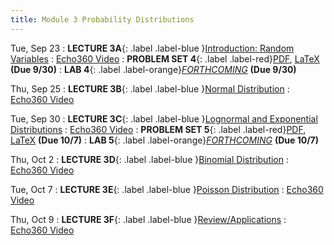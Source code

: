 ```yaml
---
title: Module 3 Probability Distributions
---
```


Tue, Sep 23
: **LECTURE 3A**{: .label .label-blue }[Introduction: Random Variables](/assets/lectures/M3-Probability-Distributions/M3a-Intro-Random-Variables-Handout.pdf)
  :  [Echo360 Video](#)
: **PROBLEM SET 4**{: .label .label-red}[PDF](/assets/problem-sets/PS4.pdf), [LaTeX](/assets/problem-sets/PS4.tex)  **(Due 9/30)** 
: **LAB 4**{: .label .label-orange}[*FORTHCOMING*](#) **(Due 9/30)**

Thu, Sep 25
: **LECTURE 3B**{: .label .label-blue }[Normal Distribution](#)
  :  [Echo360 Video](#)

Tue, Sep 30
: **LECTURE 3C**{: .label .label-blue }[Lognormal and Exponential Distributions](#)
  :  [Echo360 Video](#)
: **PROBLEM SET 5**{: .label .label-red}[PDF](/assets/problem-sets/PS5.pdf), [LaTeX](/assets/problem-sets/PS5.tex)  **(Due 10/7)** 
: **LAB 5**{: .label .label-orange}[*FORTHCOMING*](#) **(Due 10/7)**

Thu, Oct 2
: **LECTURE 3D**{: .label .label-blue }[Binomial Distribution](#)
  :  [Echo360 Video](#)


Tue, Oct 7
: **LECTURE 3E**{: .label .label-blue }[Poisson Distribution](#)
  :  [Echo360 Video](#)

Thu, Oct 9
: **LECTURE 3F**{: .label .label-blue }[Review/Applications](#)
  :  [Echo360 Video](#)
